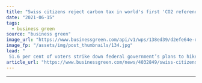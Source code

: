 ```yaml
---
title: "Swiss citizens reject carbon tax in world's first 'CO2 referendum'"
date: "2021-06-15"
tags: 
  - business green
source: "business green"
image_url: "https://www.businessgreen.com/api/v1/wps/138ed39/d2efe64e-d124-492e-9c37-f8c09da3a0e7/10/Switzerland-lake-185x114.jpg"
image_fp: "/assets/img/post_thumbnails/134.jpg"
lead: "
 51.6 per cent of voters strike down federal government’s plans to hike taxes on petrol diesel, heating oil and natural gas ..."
article_url: "https://www.businessgreen.com/news/4032849/swiss-citizens-reject-carbon-tax-world-co2-referendum"
---
```


---
